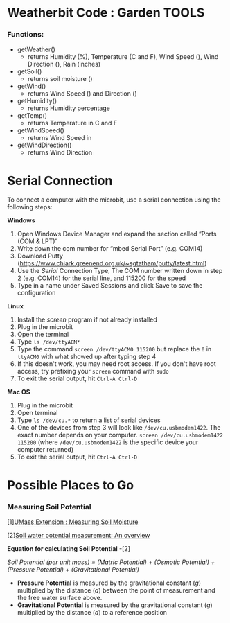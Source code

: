 # Weatherbit Code : Garden TOOLS

### Functions:
  - getWeather()
    - returns Humidity (%), Temperature (C and F), Wind Speed (), Wind Direction (), Rain (inches)
  - getSoil()
    - returns soil moisture ()
  - getWind()
    - returns Wind Speed () and Direction ()
  - getHumidity()
    - returns Humidity percentage
  - getTemp()
    - returns Temperature in C and F
  - getWindSpeed()
    - returns Wind Speed in 
  - getWindDirection()
    - returns Wind Direction

# Serial Connection
To connect a computer with the microbit, use a serial connection using the following steps:

**Windows**
1. Open Windows Device Manager and expand the section called “Ports (COM & LPT)”
2. Write down the com number for “mbed Serial Port” (e.g. COM14)
3. Download Putty (https://www.chiark.greenend.org.uk/~sgtatham/putty/latest.html)
4. Use the *Serial* Connection Type, The COM number written down in step 2 (e.g. COM14) for the serial line, and 115200 for the speed
5. Type in a name under Saved Sessions and click Save to save the configuration

**Linux**
1. Install the *screen* program if not already installed
2. Plug in the microbit
3. Open  the terminal
4. Type `ls /dev/ttyACM*`
5. Type the command `screen /dev/ttyACM0 115200` but replace the `0` in `ttyACM0` with what showed up after typing step 4
6. If this doesn't work, you may need root access. If you don't have root access, try prefixing your `screen` command with `sudo`
7. To exit the serial output, hit `Ctrl-A Ctrl-D`
 
**Mac OS**
1. Plug in the microbit
2. Open terminal
3. Type `ls /dev/cu.*` to return a list of serial devices
4. One of the devices from step 3 will look like `/dev/cu.usbmodem1422`. The exact number depends on your computer. `screen /dev/cu.usbmodem1422 115200` (where `/dev/cu.usbmodem1422` is the specific device your computer returned)
5. To exit the serial output, hit `Ctrl-A Ctrl-D`

# Possible Places to Go

### Measuring Soil Potential
[1][UMass Extension : Measuring Soil Moisture](https://link.springer.com/article/10.1007/BF00296702)

[2][Soil water potential measurement: An overview](https://link.springer.com/article/10.1007/BF00296702)

**Equation for calculating Soil Potential** -[2]

*Soil Potential (per unit mass) = (Matric Potential) + (Osmotic Potential) + (Pressure Potential) + (Gravitational Potential)*

 - **Pressure Potential** is measured by the gravitational constant (*g*) multiplied by the distance (*d*) between the point of measurement and the free water surface above.
 - **Gravitational Potential** is measured by the gravitational constant (*g*) multiplied by the distance (*d*) to a reference position
